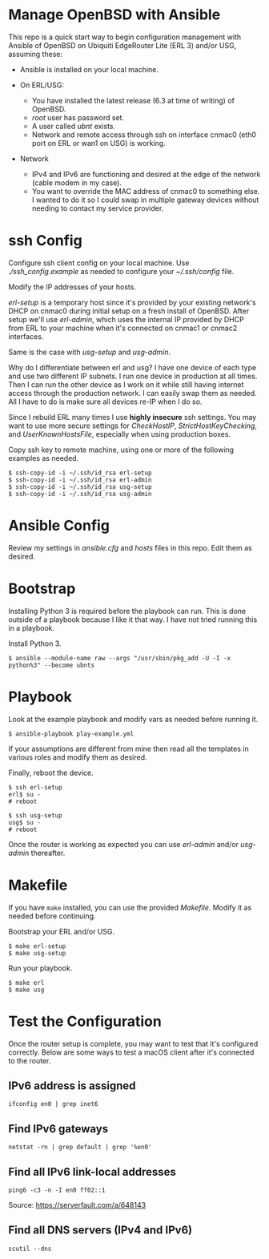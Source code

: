 # Manage OpenBSD with Ansible

This repo is a quick start way to begin configuration management with Ansible
of OpenBSD on Ubiquiti EdgeRouter Lite (ERL 3) and/or USG, assuming these:

- Ansible is installed on your local machine.
- On ERL/USG:

  - You have installed the latest release (6.3 at time of writing) of OpenBSD.
  - *root* user has password set.
  - A user called *ubnt* exists.
  - Network and remote access through ssh on interface cnmac0 (eth0 port on ERL or wan1 on USG) is working.

- Network

  - IPv4 and IPv6 are functioning and desired at the edge of the network (cable modem in my case).
  - You want to override the MAC address of cnmac0 to something else. I wanted to do it so I could swap in multiple gateway devices without needing to contact my service provider.

# ssh Config

Configure ssh client config on your local machine. Use *./ssh_config.example*
as needed to configure your *~/.ssh/config* file.

Modify the IP addresses of your hosts.

*erl-setup* is a temporary host since it's provided by your existing network's
DHCP on cnmac0 during initial setup on a fresh install of OpenBSD. After setup
we'll use *erl-admin*, which uses the internal IP provided by DHCP from ERL to
your machine when it's connected on cnmac1 or cnmac2 interfaces.

Same is the case with *usg-setup* and *usg-admin*.

Why do I differentiate between erl and usg? I have one device of each type and
use two different IP subnets. I run one device in production at all times. Then
I can run the other device as I work on it while still having internet access
through the production network. I can easily swap them as needed. All I have to
do is make sure all devices re-IP when I do so.

Since I rebuild ERL many times I use **highly insecure** ssh settings. You may
want to use more secure settings for *CheckHostIP*, *StrictHostKeyChecking*,
and *UserKnownHostsFile*, especially when using production boxes.

Copy ssh key to remote machine, using one or more of the following examples as
needed.

    $ ssh-copy-id -i ~/.ssh/id_rsa erl-setup
    $ ssh-copy-id -i ~/.ssh/id_rsa erl-admin
    $ ssh-copy-id -i ~/.ssh/id_rsa usg-setup
    $ ssh-copy-id -i ~/.ssh/id_rsa usg-admin

# Ansible Config

Review my settings in *ansible.cfg* and *hosts* files in this repo. Edit them
as desired.

# Bootstrap

Installing Python 3 is required before the playbook can run. This is done
outside of a playbook because I like it that way. I have not tried running
this in a playbook.

Install Python 3.

    $ ansible --module-name raw --args "/usr/sbin/pkg_add -U -I -x python%3" --become ubnts

# Playbook

Look at the example playbook and modify vars as needed before running it.

    $ ansible-playbook play-example.yml

If your assumptions are different from mine then read all the templates in
various roles and modify them as desired.

Finally, reboot the device.

    $ ssh erl-setup
    erl$ su -
    # reboot

    $ ssh usg-setup
    usg$ su -
    # reboot

Once the router is working as expected you can use *erl-admin* and/or
*usg-admin* thereafter.

# Makefile

If you have ``make`` installed, you can use the provided *Makefile*. Modify it as
needed before continuing.

Bootstrap your ERL and/or USG.

    $ make erl-setup
    $ make usg-setup

Run your playbook.

    $ make erl
    $ make usg

# Test the Configuration

Once the router setup is complete, you may want to test that it's configured
correctly. Below are some ways to test a macOS client after it's connected to
the router.

## IPv6 address is assigned

    ifconfig en0 | grep inet6

## Find IPv6 gateways

    netstat -rn | grep default | grep '%en0'

## Find all IPv6 link-local addresses

    ping6 -c3 -n -I en0 ff02::1

Source: https://serverfault.com/a/648143


## Find all DNS servers (IPv4 and IPv6)

    scutil --dns
